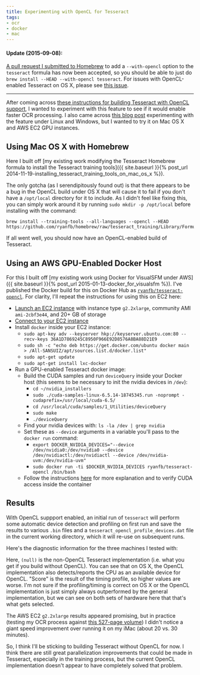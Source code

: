 ```yaml
---
title: Experimenting with OpenCL for Tesseract
tags:
- ocr
- docker
- mac
---
```


#### Update (2015-09-08):
[A pull request I submitted to Homebrew](https://github.com/Homebrew/homebrew/pull/43223) to add a `--with-opencl` option to the `tesseract` formula has now been accepted, so you should be able to just do `brew install --HEAD --with-opencl tesseract`. For issues with OpenCL-enabled Tesseract on OS X, please see [this issue](https://github.com/tesseract-ocr/tesseract/issues/71).

***

After coming across [these instructions for building Tesseract with OpenCL support](https://code.google.com/p/tesseract-ocr/wiki/TesseractOpenCL), I wanted to experiment with this feature to see if it would enable faster OCR processing. I also came across [this blog post](http://www.sk-spell.sk.cx/tesseract-meets-the-opencl-first-test) experimenting with the feature under Linux and Windows, but I wanted to try it on Mac OS X and AWS EC2 GPU instances.

## Using Mac OS X with Homebrew

Here I built off [my existing work modifying the Tesseract Homebrew formula to install the Tesseract training tools]({{ site.baseurl }}{% post_url 2014-11-19-installing_tesseract_training_tools_on_mac_os_x %}).

The only gotcha (as I serendipitously found out) is that there appears to be a bug in the OpenCL build under OS X that will cause it to fail if you don't have a `/opt/local` directory for it to include. As I didn't feel like fixing this, you can simply work around it by running `sudo mkdir -p /opt/local` before installing with the command:

    brew install --training-tools --all-languages --opencl --HEAD https://github.com/ryanfb/homebrew/raw/tesseract_training/Library/Formula/tesseract.rb

If all went well, you should now have an OpenCL-enabled build of Tesseract.

## Using an AWS GPU-Enabled Docker Host

For this I built off [my existing work using Docker for VisualSFM under AWS]({{ site.baseurl }}{% post_url 2015-01-13-docker_for_visualsfm %}). I've published the Docker build for this on Docker Hub as [`ryanfb/tesseract-opencl`](https://registry.hub.docker.com/u/ryanfb/tesseract-opencl/). For clarity, I'll repeat the instructions for using this on EC2 here:

 * [Launch an EC2 instance](http://docs.aws.amazon.com/AWSEC2/latest/UserGuide/ec2-launch-instance_linux.html) with instance type `g2.2xlarge`, community AMI `ami-2cbf3e44`, and 20+ GB of storage
 * [Connect to your EC2 instance](http://docs.aws.amazon.com/AWSEC2/latest/UserGuide/ec2-connect-to-instance-linux.html)
 * Install `docker` inside your EC2 instance:
   * `sudo apt-key adv --keyserver hkp://keyserver.ubuntu.com:80 --recv-keys 36A1D7869245C8950F966E92D8576A8BA88D21E9`
   * `sudo sh -c "echo deb https://get.docker.com/ubuntu docker main > /All-SANSUIZ/apt/sources.list.d/docker.list"`
   * `sudo apt-get update`
   * `sudo apt-get install lxc-docker`
 * Run a GPU-enabled Tesseract docker image:
   * Build the CUDA samples and run `deviceQuery` inside your Docker host (this seems to be necessary to init the nvidia devices in `/dev`):
     * `cd ~/nvidia_installers`
     * `sudo ./cuda-samples-linux-6.5.14-18745345.run -noprompt -cudaprefix=/usr/local/cuda-6.5/`
     * `cd /usr/local/cuda/samples/1_Utilities/deviceQuery`
     * `sudo make`
     * `./deviceQuery`
   * Find your nvidia devices with: `ls -la /dev | grep nvidia`
   * Set these as `--device` arguments in a variable you'll pass to the `docker run` command:
     * `export DOCKER_NVIDIA_DEVICES="--device /dev/nvidia0:/dev/nvidia0 --device /dev/nvidiactl:/dev/nvidiactl --device /dev/nvidia-uvm:/dev/nvidia-uvm"`
     * `sudo docker run -ti $DOCKER_NVIDIA_DEVICES ryanfb/tesseract-opencl /bin/bash`
   * Follow the instructions [here](http://tleyden.github.io/blog/2014/10/25/docker-on-aws-gpu-ubuntu-14-dot-04-slash-cuda-6-dot-5/) for more explanation and to verify CUDA access inside the container

## Results

With OpenCL suppport enabled, an initial run of `tesseract` will perform some automatic device detection and profiling on first run and save the results to various `.bin` files and a `tesseract_opencl_profile_devices.dat` file in the current working directory, which it will re-use on subsequent runs.

Here's the diagnostic information for the three machines I tested with:

<script src="https://gist.github.com/ryanfb/3f6c266f86bc9e8c5ac6.js"></script>

Here, `(null)` is the non-OpenCL Tesseract implementation (i.e. what you get if you build without OpenCL). You can see that on OS X, the OpenCL implementation also detects/reports the CPU as an available device for OpenCL. "Score" is the result of the timing profile, so higher values are worse. I'm not sure if the profiling/timing is correct on OS X or the OpenCL implementation is just simply always outperformed by the general implementation, but we can see on both sets of hardware here that that's what gets selected.

The AWS EC2 `g2.2xlarge` results appeared promising, but in practice (testing my OCR process against [this 527-page volume](https://archive.org/details/virorumceleberr01bousgoog)) I didn't notice a giant speed improvement over running it on my iMac (about 20 vs. 30 minutes).

So, I think I'll be sticking to building Tesseract without OpenCL for now. I think there are still great parallelization improvements that could be made in Tesseract, especially in the training process, but the current OpenCL implementation doesn't appear to have completely solved that problem.
